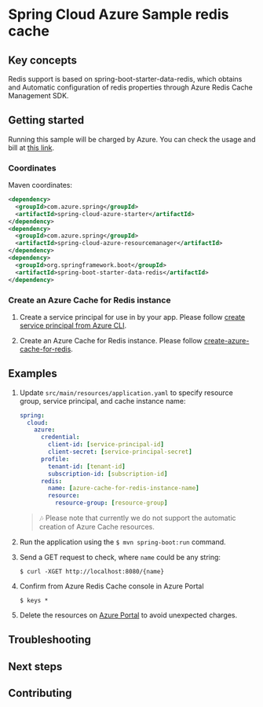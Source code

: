 # Spring Cloud Azure Sample redis cache

## Key concepts

Redis support is based on spring-boot-starter-data-redis, which obtains and
Automatic configuration of redis properties through Azure Redis Cache Management SDK.


## Getting started

Running this sample will be charged by Azure. You can check the usage and bill at [this link][azure-account].



### Coordinates

Maven coordinates:

```xml
<dependency>
  <groupId>com.azure.spring</groupId>
  <artifactId>spring-cloud-azure-starter</artifactId>
</dependency>
<dependency>
  <groupId>com.azure.spring</groupId>
  <artifactId>spring-cloud-azure-resourcemanager</artifactId>
</dependency>
<dependency>
  <groupId>org.springframework.boot</groupId>
  <artifactId>spring-boot-starter-data-redis</artifactId>
</dependency>
```

### Create an Azure Cache for Redis instance

1. Create a service principal for use in by your app. Please follow [create service principal from Azure CLI][create-sp-using-azure-cli].

1. Create an Azure Cache for Redis instance. Please follow [create-azure-cache-for-redis].


## Examples

1.  Update `src/main/resources/application.yaml` to specify
    resource group, service principal, and cache instance name:

    ```yaml
    spring:
      cloud:
        azure:
          credential:
            client-id: [service-principal-id]
            client-secret: [service-principal-secret]
          profile:
            tenant-id: [tenant-id]
            subscription-id: [subscription-id]
          redis:
            name: [azure-cache-for-redis-instance-name]
            resource:
              resource-group: [resource-group]
    ```
    > :notes: Please note that currently we do not support the automatic creation of Azure Cache resources.
    
1.  Run the application using the `$ mvn spring-boot:run` command.

1.  Send a GET request to check, where `name` could be any string:

        $ curl -XGET http://localhost:8080/{name}

1.  Confirm from Azure Redis Cache console in Azure Portal

        $ keys *

1.  Delete the resources on [Azure Portal][azure-portal] to avoid unexpected charges.


## Troubleshooting

## Next steps

## Contributing

<!-- LINKS -->
[azure-account]: https://azure.microsoft.com/account/
[azure-portal]: https://ms.portal.azure.com/
[create-azure-cache-for-redis]: https://docs.microsoft.com/azure/azure-cache-for-redis/quickstart-create-redis
[create-sp-using-azure-cli]: https://github.com/Azure-Samples/azure-spring-boot-samples/blob/main/create-sp-using-azure-cli.md
